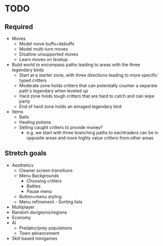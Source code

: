 # TODO

## Required

* Moves
  * Model move buffs+debuffs
  * Model multi-turn moves
  * Disallow unsupported moves
  * Learn moves on levelup
* Build world to encompass paths leading to areas with the three legendary birds
  * Start at a starter zone, with three directions leading to more specific typed critters
  * Moderate zone holds critters that can potentially counter a separate path's legendary when leveled up
  * Hard zone holds tough critters that are hard to catch and can wipe party
  * End of hard zone holds an enraged legendary bird
* Items
  * Balls
  * Healing potions
  * Selling caught critters to provide money? 
    * e.g. we start with three branching paths to eachtraders can be in opposite areas and more highly value critters from other areas

## Stretch goals

* Aesthetics
  * Cleaner screen transitions
  * Menu Backgrounds
    * Choosing critters
    * Battles
    * Pause menu
  * Button+menu styling
  * Menu refinement - Sorting lists
* Multiplayer
* Random dungeons/regions
* Economy
* AI
  * Predator/prey populations
  * Town advancement
* Skill based minigames
